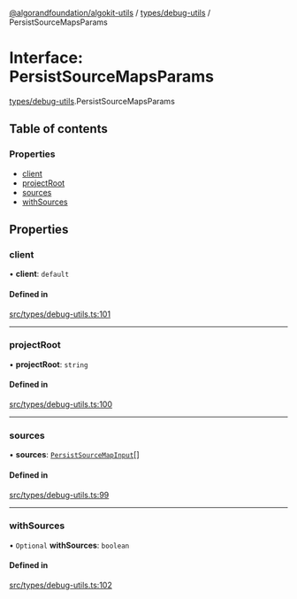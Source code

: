 [@algorandfoundation/algokit-utils](../README.md) / [types/debug-utils](../modules/types_debug_utils.md) / PersistSourceMapsParams

# Interface: PersistSourceMapsParams

[types/debug-utils](../modules/types_debug_utils.md).PersistSourceMapsParams

## Table of contents

### Properties

- [client](types_debug_utils.PersistSourceMapsParams.md#client)
- [projectRoot](types_debug_utils.PersistSourceMapsParams.md#projectroot)
- [sources](types_debug_utils.PersistSourceMapsParams.md#sources)
- [withSources](types_debug_utils.PersistSourceMapsParams.md#withsources)

## Properties

### client

• **client**: `default`

#### Defined in

[src/types/debug-utils.ts:101](https://github.com/algorandfoundation/algokit-utils-ts/blob/main/src/types/debug-utils.ts#L101)

___

### projectRoot

• **projectRoot**: `string`

#### Defined in

[src/types/debug-utils.ts:100](https://github.com/algorandfoundation/algokit-utils-ts/blob/main/src/types/debug-utils.ts#L100)

___

### sources

• **sources**: [`PersistSourceMapInput`](../classes/types_debug_utils.PersistSourceMapInput.md)[]

#### Defined in

[src/types/debug-utils.ts:99](https://github.com/algorandfoundation/algokit-utils-ts/blob/main/src/types/debug-utils.ts#L99)

___

### withSources

• `Optional` **withSources**: `boolean`

#### Defined in

[src/types/debug-utils.ts:102](https://github.com/algorandfoundation/algokit-utils-ts/blob/main/src/types/debug-utils.ts#L102)
